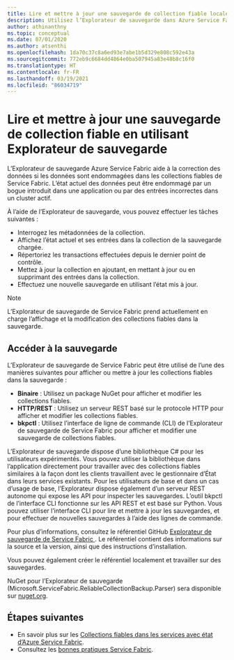 ```yaml
---
title: Lire et mettre à jour une sauvegarde de collection fiable localement
description: Utilisez l’Explorateur de sauvegarde dans Azure Service Fabric pour lire et mettre à jour une sauvegarde de collection fiable locale.
author: athinanthny
ms.topic: conceptual
ms.date: 07/01/2020
ms.author: atsenthi
ms.openlocfilehash: 1da70c37c8a6ed93e7abe1b5d329e808c592e43a
ms.sourcegitcommit: 772eb9c6684dd4864e0ba507945a83e48b8c16f0
ms.translationtype: HT
ms.contentlocale: fr-FR
ms.lasthandoff: 03/19/2021
ms.locfileid: "86034719"
---
```

# <a name="read-and-update-a-reliable-collections-backup-by-using-backup-explorer"></a>Lire et mettre à jour une sauvegarde de collection fiable en utilisant Explorateur de sauvegarde

L’Explorateur de sauvegarde Azure Service Fabric aide à la correction des données si les données sont endommagées dans les collections fiables de Service Fabric. L’état actuel des données peut être endommagé par un bogue introduit dans une application ou par des entrées incorrectes dans un cluster actif.

À l’aide de l’Explorateur de sauvegarde, vous pouvez effectuer les tâches suivantes :
-   Interrogez les métadonnées de la collection.
-   Affichez l’état actuel et ses entrées dans la collection de la sauvegarde chargée.
-   Répertoriez les transactions effectuées depuis le dernier point de contrôle.
-   Mettez à jour la collection en ajoutant, en mettant à jour ou en supprimant des entrées dans la collection.
-   Effectuez une nouvelle sauvegarde en utilisant l’état mis à jour.

> [!NOTE]
> L’Explorateur de sauvegarde de Service Fabric prend actuellement en charge l’affichage et la modification des collections fiables dans la sauvegarde.
>

## <a name="access-the-backup"></a>Accéder à la sauvegarde

L’Explorateur de sauvegarde de Service Fabric peut être utilisé de l’une des manières suivantes pour afficher ou mettre à jour les collections fiables dans la sauvegarde :
-   **Binaire** : Utilisez un package NuGet pour afficher et modifier les collections fiables.
-   **HTTP/REST** : Utilisez un serveur REST basé sur le protocole HTTP pour afficher et modifier les collections fiables.
-   **bkpctl** : Utilisez l’interface de ligne de commande (CLI) de l’Explorateur de sauvegarde de Service Fabric pour afficher et modifier une sauvegarde de collections fiables.

L’Explorateur de sauvegarde dispose d’une bibliothèque C# pour les utilisateurs expérimentés. Vous pouvez utiliser la bibliothèque dans l’application directement pour travailler avec des collections fiables similaires à la façon dont les clients travaillent avec le gestionnaire d’État dans leurs services existants. Pour les utilisateurs de base et dans un cas d’usage de base, l’Explorateur dispose également d’un serveur REST autonome qui expose les API pour inspecter les sauvegardes. L’outil bkpctl de l’interface CLI fonctionne sur les API REST et est basé sur Python. Vous pouvez utiliser l’interface CLI pour lire et mettre à jour les sauvegardes, et pour effectuer de nouvelles sauvegardes à l’aide des lignes de commande.

Pour plus d’informations, consultez le référentiel GitHub [Explorateur de sauvegarde de Service Fabric ](https://github.com/microsoft/service-fabric-backup-explorer). Le référentiel contient des informations sur la source et la version, ainsi que des instructions d’installation.

Vous pouvez également créer le référentiel localement et travailler sur des sauvegardes.
 
NuGet pour l’Explorateur de sauvegarde (Microsoft.ServiceFabric.ReliableCollectionBackup.Parser) sera disponible sur [nuget.org](https://www.nuget.org/). 

## <a name="next-steps"></a>Étapes suivantes

* En savoir plus sur les [Collections fiables dans les services avec état d’Azure Service Fabric](service-fabric-reliable-services-reliable-collections.md).
* Consultez les [bonnes pratiques Service Fabric](service-fabric-best-practices-overview.md).
